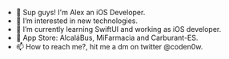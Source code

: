- 👋 Sup guys! I'm Alex an iOS Developer.
- 👀 I’m interested in new technologies.
- 📱 I’m currently learning SwiftUI and working as iOS developer.
- 🚀 App Store: AlcaláBus, MiFarmacia and Carburant-ES.
- 📫 How to reach me?, hit me a dm on twitter @coden0w.

<!---
coden0w/coden0w is a ✨ special ✨ repository because its `README.md` (this file) appears on your GitHub profile.
You can click the Preview link to take a look at your changes.
--->
